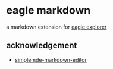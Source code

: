 # eagle markdown
a markdown extension for [eagle explorer](https://eagle.cool/)

## acknowledgement
* [simplemde-markdown-editor](https://github.com/sparksuite/simplemde-markdown-editor)


